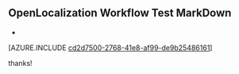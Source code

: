 ## OpenLocalization Workflow Test MarkDown
* 

[AZURE.INCLUDE [cd2d7500-2768-41e8-af99-de9b25486161](calleeMd1.md)]

 
thanks!
